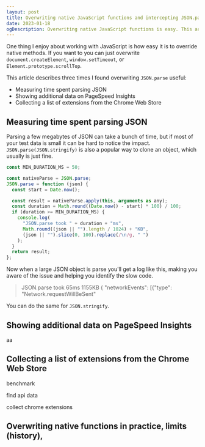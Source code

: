 ```yaml
---
layout: post
title: Overwriting native JavaScript functions and intercepting JSON.parse
date: 2023-01-18
ogDescription: Overwriting native JavaScript functions is easy. This article looks at three examples where I found wrapping the native JSON.parse method useful.
---
```


One thing I enjoy about working with JavaScript is how easy it is to override native methods. If you want to you can just overwrite `document.createElement`, `window.setTimeout`, or `Element.prototype.scrollTop`.

This article describes three times I found overwriting `JSON.parse` useful:

- Measuring time spent parsing JSON
- Showing additional data on PageSpeed Insights
- Collecting a list of extensions from the Chrome Web Store

## Measuring time spent parsing JSON

Parsing a few megabytes of JSON can take a bunch of time, but if most of your test data is small it can be hard to notice the impact. `JSON.parse(JSON.stringify)` is also a popular way to clone an object, which usually is just fine.

```javascript
const MIN_DURATION_MS = 50;

const nativeParse = JSON.parse;
JSON.parse = function (json) {
  const start = Date.now();

  const result = nativeParse.apply(this, arguments as any);
  const duration = Math.round((Date.now() - start) * 100) / 100;
  if (duration >= MIN_DURATION_MS) {
    console.log(
      "JSON.parse took " + duration + "ms",
      Math.round((json || "").length / 1024) + "KB",
      (json || "").slice(0, 100).replace(/\n/g, " ")
    );
  }
  return result;
};
```

Now when a large JSON object is parse you'll get a log like this, making you aware of the issue and helping you identify the slow code.

> JSON.parse took 65ms 1155KB { "networkEvents": [{"type": "Network.requestWillBeSent"

You can do the same for `JSON.stringify`.

## Showing additional data on PageSpeed Insights

aa

## Collecting a list of extensions from the Chrome Web Store


benchmark

find api data

collect chrome extensions


## Overwriting native functions in practice, limits (history), 